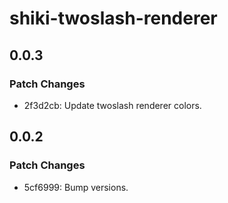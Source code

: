 # shiki-twoslash-renderer

## 0.0.3

### Patch Changes

- 2f3d2cb: Update twoslash renderer colors.

## 0.0.2

### Patch Changes

- 5cf6999: Bump versions.
